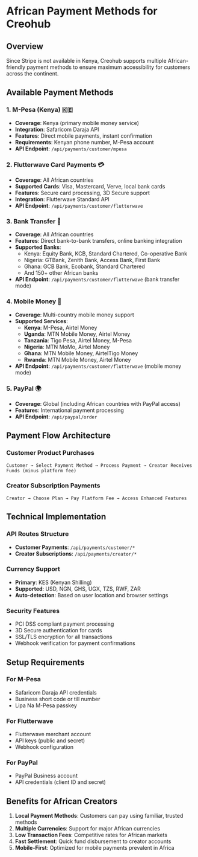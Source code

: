 # African Payment Methods for Creohub

## Overview
Since Stripe is not available in Kenya, Creohub supports multiple African-friendly payment methods to ensure maximum accessibility for customers across the continent.

## Available Payment Methods

### 1. M-Pesa (Kenya) 🇰🇪
- **Coverage**: Kenya (primary mobile money service)
- **Integration**: Safaricom Daraja API
- **Features**: Direct mobile payments, instant confirmation
- **Requirements**: Kenyan phone number, M-Pesa account
- **API Endpoint**: `/api/payments/customer/mpesa`

### 2. Flutterwave Card Payments 💳
- **Coverage**: All African countries
- **Supported Cards**: Visa, Mastercard, Verve, local bank cards
- **Features**: Secure card processing, 3D Secure support
- **Integration**: Flutterwave Standard API
- **API Endpoint**: `/api/payments/customer/flutterwave`

### 3. Bank Transfer 🏦
- **Coverage**: All African countries
- **Features**: Direct bank-to-bank transfers, online banking integration
- **Supported Banks**: 
  - Kenya: Equity Bank, KCB, Standard Chartered, Co-operative Bank
  - Nigeria: GTBank, Zenith Bank, Access Bank, First Bank
  - Ghana: GCB Bank, Ecobank, Standard Chartered
  - And 150+ other African banks
- **API Endpoint**: `/api/payments/customer/flutterwave` (bank transfer mode)

### 4. Mobile Money 📱
- **Coverage**: Multi-country mobile money support
- **Supported Services**:
  - **Kenya**: M-Pesa, Airtel Money
  - **Uganda**: MTN Mobile Money, Airtel Money
  - **Tanzania**: Tigo Pesa, Airtel Money, M-Pesa
  - **Nigeria**: MTN MoMo, Airtel Money
  - **Ghana**: MTN Mobile Money, AirtelTigo Money
  - **Rwanda**: MTN Mobile Money, Airtel Money
- **API Endpoint**: `/api/payments/customer/flutterwave` (mobile money mode)

### 5. PayPal 🌍
- **Coverage**: Global (including African countries with PayPal access)
- **Features**: International payment processing
- **API Endpoint**: `/api/paypal/order`

## Payment Flow Architecture

### Customer Product Purchases
```
Customer → Select Payment Method → Process Payment → Creator Receives Funds (minus platform fee)
```

### Creator Subscription Payments
```
Creator → Choose Plan → Pay Platform Fee → Access Enhanced Features
```

## Technical Implementation

### API Routes Structure
- **Customer Payments**: `/api/payments/customer/*`
- **Creator Subscriptions**: `/api/payments/creator/*`

### Currency Support
- **Primary**: KES (Kenyan Shilling)
- **Supported**: USD, NGN, GHS, UGX, TZS, RWF, ZAR
- **Auto-detection**: Based on user location and browser settings

### Security Features
- PCI DSS compliant payment processing
- 3D Secure authentication for cards
- SSL/TLS encryption for all transactions
- Webhook verification for payment confirmations

## Setup Requirements

### For M-Pesa
- Safaricom Daraja API credentials
- Business short code or till number
- Lipa Na M-Pesa passkey

### For Flutterwave
- Flutterwave merchant account
- API keys (public and secret)
- Webhook configuration

### For PayPal
- PayPal Business account
- API credentials (client ID and secret)

## Benefits for African Creators
1. **Local Payment Methods**: Customers can pay using familiar, trusted methods
2. **Multiple Currencies**: Support for major African currencies
3. **Low Transaction Fees**: Competitive rates for African markets
4. **Fast Settlement**: Quick fund disbursement to creator accounts
5. **Mobile-First**: Optimized for mobile payments prevalent in Africa